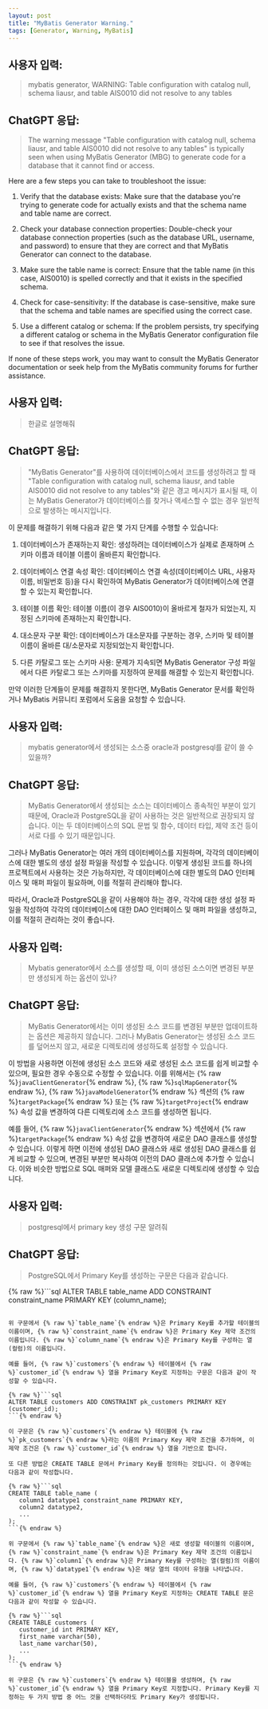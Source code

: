 ```yaml
---
layout: post
title: "MyBatis Generator Warning."
tags: [Generator, Warning, MyBatis]
---
```


## 사용자 입력:
> mybatis generator,   WARNING: Table configuration with catalog null, schema liausr, and table AIS0010 did not resolve to any tables

## ChatGPT 응답:
> The warning message "Table configuration with catalog null, schema liausr, and table AIS0010 did not resolve to any tables" is typically seen when using MyBatis Generator (MBG) to generate code for a database that it cannot find or access.

Here are a few steps you can take to troubleshoot the issue:

1. Verify that the database exists: Make sure that the database you're trying to generate code for actually exists and that the schema name and table name are correct.

2. Check your database connection properties: Double-check your database connection properties (such as the database URL, username, and password) to ensure that they are correct and that MyBatis Generator can connect to the database.

3. Make sure the table name is correct: Ensure that the table name (in this case, AIS0010) is spelled correctly and that it exists in the specified schema.

4. Check for case-sensitivity: If the database is case-sensitive, make sure that the schema and table names are specified using the correct case.

5. Use a different catalog or schema: If the problem persists, try specifying a different catalog or schema in the MyBatis Generator configuration file to see if that resolves the issue.

If none of these steps work, you may want to consult the MyBatis Generator documentation or seek help from the MyBatis community forums for further assistance.

## 사용자 입력:
> 한글로 설명해줘

## ChatGPT 응답:
> "MyBatis Generator"를 사용하여 데이터베이스에서 코드를 생성하려고 할 때 "Table configuration with catalog null, schema liausr, and table AIS0010 did not resolve to any tables"와 같은 경고 메시지가 표시될 때, 이는 MyBatis Generator가 데이터베이스를 찾거나 액세스할 수 없는 경우 일반적으로 발생하는 메시지입니다.

이 문제를 해결하기 위해 다음과 같은 몇 가지 단계를 수행할 수 있습니다:

1. 데이터베이스가 존재하는지 확인: 생성하려는 데이터베이스가 실제로 존재하며 스키마 이름과 테이블 이름이 올바른지 확인합니다.

2. 데이터베이스 연결 속성 확인: 데이터베이스 연결 속성(데이터베이스 URL, 사용자 이름, 비밀번호 등)을 다시 확인하여 MyBatis Generator가 데이터베이스에 연결할 수 있는지 확인합니다.

3. 테이블 이름 확인: 테이블 이름(이 경우 AIS0010)이 올바르게 철자가 되었는지, 지정된 스키마에 존재하는지 확인합니다.

4. 대소문자 구분 확인: 데이터베이스가 대소문자를 구분하는 경우, 스키마 및 테이블 이름이 올바른 대/소문자로 지정되었는지 확인합니다.

5. 다른 카탈로그 또는 스키마 사용: 문제가 지속되면 MyBatis Generator 구성 파일에서 다른 카탈로그 또는 스키마를 지정하여 문제를 해결할 수 있는지 확인합니다.

만약 이러한 단계들이 문제를 해결하지 못한다면, MyBatis Generator 문서를 확인하거나 MyBatis 커뮤니티 포럼에서 도움을 요청할 수 있습니다.

## 사용자 입력:
> mybatis generator에서 생성되는 소스중 oracle과 postgresql를 같이 쓸 수 있을까?

## ChatGPT 응답:
> MyBatis Generator에서 생성되는 소스는 데이터베이스 종속적인 부분이 있기 때문에, Oracle과 PostgreSQL을 같이 사용하는 것은 일반적으로 권장되지 않습니다. 이는 두 데이터베이스의 SQL 문법 및 함수, 데이터 타입, 제약 조건 등이 서로 다를 수 있기 때문입니다.

그러나 MyBatis Generator는 여러 개의 데이터베이스를 지원하며, 각각의 데이터베이스에 대한 별도의 생성 설정 파일을 작성할 수 있습니다. 이렇게 생성된 코드를 하나의 프로젝트에서 사용하는 것은 가능하지만, 각 데이터베이스에 대한 별도의 DAO 인터페이스 및 매퍼 파일이 필요하며, 이를 적절히 관리해야 합니다.

따라서, Oracle과 PostgreSQL을 같이 사용해야 하는 경우, 각각에 대한 생성 설정 파일을 작성하여 각각의 데이터베이스에 대한 DAO 인터페이스 및 매퍼 파일을 생성하고, 이를 적절히 관리하는 것이 좋습니다.

## 사용자 입력:
> Mybatis generator에서 소스를 생성할 때, 이미 생성된 소스이면 변경된 부분만 생성되게 하는 옵션이 있나?

## ChatGPT 응답:
> MyBatis Generator에서는 이미 생성된 소스 코드를 변경된 부분만 업데이트하는 옵션은 제공하지 않습니다. 그러나 MyBatis Generator는 생성된 소스 코드를 덮어쓰지 않고, 새로운 디렉토리에 생성하도록 설정할 수 있습니다.

이 방법을 사용하면 이전에 생성된 소스 코드와 새로 생성된 소스 코드를 쉽게 비교할 수 있으며, 필요한 경우 수동으로 수정할 수 있습니다. 이를 위해서는 {% raw %}`javaClientGenerator`{% endraw %}, {% raw %}`sqlMapGenerator`{% endraw %}, {% raw %}`javaModelGenerator`{% endraw %} 섹션의 {% raw %}`targetPackage`{% endraw %} 또는 {% raw %}`targetProject`{% endraw %} 속성 값을 변경하여 다른 디렉토리에 소스 코드를 생성하면 됩니다.

예를 들어, {% raw %}`javaClientGenerator`{% endraw %} 섹션에서 {% raw %}`targetPackage`{% endraw %} 속성 값을 변경하여 새로운 DAO 클래스를 생성할 수 있습니다. 이렇게 하면 이전에 생성된 DAO 클래스와 새로 생성된 DAO 클래스를 쉽게 비교할 수 있으며, 변경된 부분만 복사하여 이전의 DAO 클래스에 추가할 수 있습니다. 이와 비슷한 방법으로 SQL 매퍼와 모델 클래스도 새로운 디렉토리에 생성할 수 있습니다.

## 사용자 입력:
> postgresql에서 primary key 생성 구문 알려줘

## ChatGPT 응답:
> PostgreSQL에서 Primary Key를 생성하는 구문은 다음과 같습니다.

{% raw %}```sql
ALTER TABLE table_name ADD CONSTRAINT constraint_name PRIMARY KEY (column_name);
```{% endraw %}

위 구문에서 {% raw %}`table_name`{% endraw %}은 Primary Key를 추가할 테이블의 이름이며, {% raw %}`constraint_name`{% endraw %}은 Primary Key 제약 조건의 이름입니다. {% raw %}`column_name`{% endraw %}은 Primary Key를 구성하는 열(컬럼)의 이름입니다. 

예를 들어, {% raw %}`customers`{% endraw %} 테이블에서 {% raw %}`customer_id`{% endraw %} 열을 Primary Key로 지정하는 구문은 다음과 같이 작성할 수 있습니다.

{% raw %}```sql
ALTER TABLE customers ADD CONSTRAINT pk_customers PRIMARY KEY (customer_id);
```{% endraw %}

이 구문은 {% raw %}`customers`{% endraw %} 테이블에 {% raw %}`pk_customers`{% endraw %}라는 이름의 Primary Key 제약 조건을 추가하며, 이 제약 조건은 {% raw %}`customer_id`{% endraw %} 열을 기반으로 합니다. 

또 다른 방법은 CREATE TABLE 문에서 Primary Key를 정의하는 것입니다. 이 경우에는 다음과 같이 작성합니다.

{% raw %}```sql
CREATE TABLE table_name (
   column1 datatype1 constraint_name PRIMARY KEY,
   column2 datatype2,
   ...
);
```{% endraw %}

위 구문에서 {% raw %}`table_name`{% endraw %}은 새로 생성할 테이블의 이름이며, {% raw %}`constraint_name`{% endraw %}은 Primary Key 제약 조건의 이름입니다. {% raw %}`column1`{% endraw %}은 Primary Key를 구성하는 열(컬럼)의 이름이며, {% raw %}`datatype1`{% endraw %}은 해당 열의 데이터 유형을 나타냅니다. 

예를 들어, {% raw %}`customers`{% endraw %} 테이블에서 {% raw %}`customer_id`{% endraw %} 열을 Primary Key로 지정하는 CREATE TABLE 문은 다음과 같이 작성할 수 있습니다.

{% raw %}```sql
CREATE TABLE customers (
   customer_id int PRIMARY KEY,
   first_name varchar(50),
   last_name varchar(50),
   ...
);
```{% endraw %}

위 구문은 {% raw %}`customers`{% endraw %} 테이블을 생성하며, {% raw %}`customer_id`{% endraw %} 열을 Primary Key로 지정합니다. Primary Key를 지정하는 두 가지 방법 중 어느 것을 선택하더라도 Primary Key가 생성됩니다.

